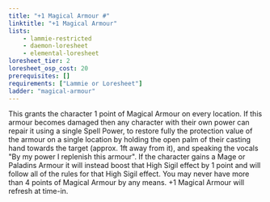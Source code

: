 ```yaml
---
title: "+1 Magical Armour #"
linktitle: "+1 Magical Armour"
lists:
    - lammie-restricted
    - daemon-loresheet
    - elemental-loresheet
loresheet_tier: 2
loresheet_osp_cost: 20
prerequisites: []
requirements: ["Lammie or Loresheet"]
ladder: "magical-armour"
---
```

This grants the character 1 point of Magical Armour on every location. If this armour becomes damaged then any character with their own power can repair it using a single Spell Power, to restore fully the protection value of the armour on a single location by holding the open palm of their casting hand towards the target (approx. 1ft away from it), and speaking the vocals "By my power I replenish this armour". If the character gains a Mage or Paladins Armour it will instead boost that High Sigil effect by 1 point and will follow all of the rules for that High Sigil effect. You may never have more than 4 points of Magical Armour by any means. +1 Magical Armour will refresh at time-in.